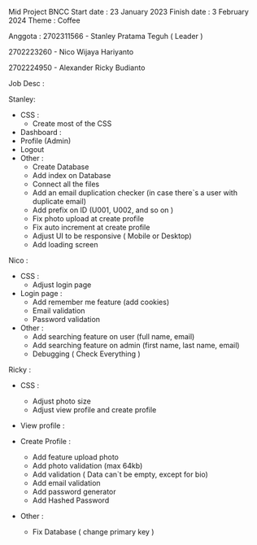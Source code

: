 Mid Project BNCC
Start date : 23 January 2023
Finish date : 3 February 2024
Theme : Coffee

Anggota : 
2702311566 - Stanley Pratama Teguh ( Leader )

2702223260 - Nico Wijaya Hariyanto

2702224950 - Alexander Ricky Budianto

  Job Desc : 
  
Stanley:
- CSS : 
  - Create most of the CSS
- Dashboard : 
- Profile (Admin)
- Logout
- Other :
  - Create Database
  - Add index on Database
  - Connect all the files
  - Add an email duplication checker (in case there`s a user with duplicate email)
  - Add prefix on ID (U001, U002, and so on )
  - Fix photo upload at create profile
  - Fix auto increment at create profile
  - Adjust UI to be responsive ( Mobile or Desktop)
  - Add loading screen
    
Nico :
- CSS :
  - Adjust login page
- Login page :
  - Add remember me feature (add cookies)
  - Email validation
  - Password validation
- Other :
  - Add searching feature on user (full name, email)
  - Add searching feature on admin (first name, last name, email)
  - Debugging ( Check Everything )

  
Ricky :
- CSS :
  - Adjust photo size
  - Adjust view profile and create profile
- View profile :
  
- Create Profile :
  - Add feature upload photo
  - Add photo validation (max 64kb)
  - Add validation ( Data can`t be empty, except for bio)
  - Add email validation
  - Add password generator
  - Add Hashed Password
- Other : 
  - Fix Database ( change primary key )




